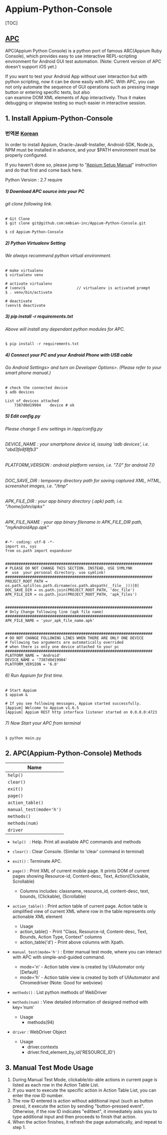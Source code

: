 # Appium-Python-Console

[TOC]

## [APC](https://embian.com/apc_en.html)

APC(Appium Python Console) is a python port of famous ARC(Appium Ruby Console), which
provides easy to use interactive REPL-scripting environment for Android GUI test
automation.  (Note: Current version of APC doesn't support iOS yet.)

If you want to test your Android App without user interaction but with python scripting,
now it can be done easily with APC. With APC, you can not only automate the sequence of
GUI operations such as pressing image button or entering specific texts, but also  
can examine DOM XML elements of App interactively. Thus it makes debugging or stepwise testing
so much easier in interactive session.


## 1. Install Appium-Python-Console
### 번역본 [Korean](https://github.com/embian-inc/Appium-Python-Console/blob/master/README_ko.md)

In order to install Appium,  Oracle-Java8-Installer, Android-SDK, Node.js, NPM must be installed in advance,
and your $PATH environment must be properly configured.

If you haven't done so, please jump to "[Appium Setup Manual](https://github.com/embian-inc/Appium-Python-Console/blob/master/README-AppiumSetup.md)" instruction and do that first and come back here.

Python Version : 2.7 require

##### 1) Download APC source into your PC

###### git clone following link.

```
# Git Clone
$ git clone git@github.com:embian-inc/Appium-Python-Console.git

$ cd Appium-Python-Console
```

##### 2) Python Virtualenv Setting

###### We always recommend python virtual environment.

```
# make virtualenv
$ virtualenv venv

# activate virtualenv
# (venv)$ 						// virtualenv is activated prompt
$ . venv/bin/activate

# deactivate
(venv)$ deactivate

```

##### 3) pip install -r requirements.txt

###### Above will install any dependant python modules for APC.


```
$ pip install -r requirements.txt
```

##### 4) Connect your PC and your Android Phone with USB cable

###### Go Android Settings> and turn on Developer Options>.  (Please refer to your smart phone manual.)

```
# check the connected device
$ adb devices

List of devices attached
	7387d0d19904	device # ok
```

##### 5) Edit config.py

###### Please change 5 env settings in <your APC>/app/config.py



###### DEVICE_NAME : your smartphone device id, issuing 'adb devices', i.e.  "abd3fe8f8fb3"
###### PLATFORM_VERSION : android platform version,  i.e.  "7.0" for android 7.0
###### DOC_SAVE_DIR : temporary directory path for saving captured XML, HTML, screenshot images, i.e. "/tmp"
###### APK_FILE_DIR : your app binary directory (.apk) path, i.e.  "/home/john/apks"
###### APK_FILE_NAME : your app binary filename in APK_FILE_DIR path, "myAndroidApp.apk"

```
#-*- coding: utf-8 -*-
import os, sys
from os.path import expanduser


##################################################################
# PLEASE DO NOT CHANGE THIS SECTION. INSTEAD, USE SYMLYNK
#  use  your personal directory. use symlink!
##################################################################
PROJECT_ROOT_PATH = os.path.split(os.path.dirname(os.path.abspath(__file__)))[0]
DOC_SAVE_DIR = os.path.join(PROJECT_ROOT_PATH, 'doc_file')
APK_FILE_DIR = os.path.join(PROJECT_ROOT_PATH, 'apk_files')


##################################################################
# Only Change following line (apk file name)
##################################################################
APK_FILE_NAME = 'your_apk_file_name.apk'


##################################################################
# DO NOT CHANGE FOLLOWING LINES WHEN THERE ARE ONLY ONE DEVICE
# following two arguments are automatically overrided
# when there is only one device attached to your pc
##################################################################
PLATFORM_NAME = 'Android'
DEVICE_NAME = '7387d0d19904'
PLATFORM_VERSION = '6.0'

```



###### 6) Run Appium for first time.
```
# Start Appium
$ appium &

# If you see following messages, Appium started successfully.
[Appium] Welcome to Appium v1.6.5
[Ap﻿pium] Appium REST http interface listener started on 0.0.0.0:4723

```

###### 7) Now Start your APC from terminal

```
$ python main.py
```



## 2. APC(Appium-Python-Console) Methods

| Name |
|------|
| ```help()```|
| ```clear()```|
| ```exit()```|
| ```page()```|
| ```action_table()```|
| ```manual_test(mode='h')```|
| ```methods()```|
| ```methods(num)```|
| ```driver```|



* ```help() ``` : Help. Print all available APC commands and methods
* ```clear()``` : Clear Console.  (Similar to 'clear' command in terminal)
* ```exit()``` : Terminate APC.
* ```page()``` : Print XML of current mobile page.  It prints DOM of current pages showing Resource-id, Content-desc, Text, Action(Clickable, Scrollable)
  * Columns includes: classname, resource_id, content-desc, text, bounds, (Clickable), (Scrollable)
* ```action_table()``` : Print action table of current page.  Action table is simplified view of current XML where row in the table represents only actionable XML element
	* Usage
  	* action_table() - Print "Class, Resource-id, Content-desc, Text, Bounds, Action Type, Context" columns
  	* action_table('d') - Print above columns with Xpath.

* ```manual_test(mode='h')``` : Enter manual test mode, where you can interact with APC with simple-and-guided command.
  * mode='n' - Action table view is created by UIAutomator only [Default]
  * mode='h' - Action table view is created by both of UIAutomator and Chromedriver (Note: Good for webview)

* ```methods()``` : List python methods of WebDriver
* ```methods(num)``` : View detailed information of designed method with key='num'  
  * Usage
  	* methods(94)

* ```driver``` : WebDriver Object
  * Usage
    * driver.contexts
    * driver.find_element_by_id('RESOURCE_ID')

## 3. Manual Test Mode Usage

1)	During Manual Test Mode, clickable/do-able actions in current page is listed as each row in the Action Table List.   
2)	If you want to execute the specific action in Action Table List, you can enter the row ID number.
3)	The row ID entered is action without additional input (such as button press), it execute the action by sending "button-pressed event". Otherwise,
if the row ID indicates "edittext", it immediately asks you to type additional input and then proceeds to finish that action.
4)	When the action finishes, it refresh the page automatically, and repeat to step 1.

